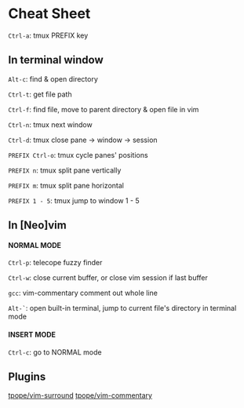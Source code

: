 # Cheat Sheet

`Ctrl-a`: tmux PREFIX key

## In terminal window

`Alt-c`: find & open directory

`Ctrl-t`: get file path

`Ctrl-f`: find file, move to parent directory & open file in vim

`Ctrl-n`: tmux next window

`Ctrl-d`: tmux close pane -> window -> session

`PREFIX Ctrl-o`: tmux cycle panes' positions

`PREFIX n`: tmux split pane vertically

`PREFIX m`: tmux split pane horizontal

`PREFIX 1 - 5`: tmux jump to window 1 - 5

## In [Neo]vim

#### NORMAL MODE

`Ctrl-p`: telecope fuzzy finder

`Ctrl-w`: close current buffer, or close vim session if last buffer

`gcc`: vim-commentary comment out whole line

`` Alt-` ``: open built-in terminal, jump to current file's directory in terminal mode

#### INSERT MODE

`Ctrl-c`: go to NORMAL mode

## Plugins

[tpope/vim-surround](https://github.com/tpope/vim-surround)
[tpope/vim-commentary](https://github.com/tpope/vim-commentary)
